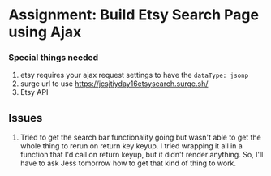 # Assignment: Build Etsy Search Page using Ajax

### Special things needed
1. etsy requires your ajax request settings to have the `dataType: jsonp`
2. surge url to use https://jcsjtiyday16etsysearch.surge.sh/
3. Etsy API


## Issues
1. Tried to get the search bar functionality going but wasn't able to get the whole thing to rerun on return key keyup. I tried wrapping it all in a function that I'd call on return keyup, but it didn't render anything. So, I'll have to ask Jess tomorrow how to get that kind of thing to work.
